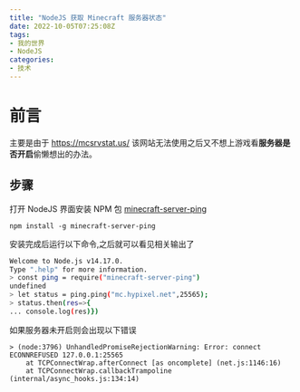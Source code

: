 ```yaml
---
title: "NodeJS 获取 Minecraft 服务器状态"
date: 2022-10-05T07:25:08Z
tags:
- 我的世界
- NodeJS
categories:
- 技术
---
```

# 前言
主要是由于 https://mcsrvstat.us/ 该网站无法使用之后又不想上游戏看**服务器是否开启**偷懒想出的办法。

## 步骤
打开 NodeJS 界面安装 NPM 包 [minecraft-server-ping](https://www.npmjs.com/package/minecraft-server-ping)
```shell
npm install -g minecraft-server-ping
```
安装完成后运行以下命令,之后就可以看见相关输出了
```bash
Welcome to Node.js v14.17.0.
Type ".help" for more information.
> const ping = require("minecraft-server-ping")
undefined
> let status = ping.ping("mc.hypixel.net",25565);
> status.then(res=>{
... console.log(res)})
```
如果服务器未开启则会出现以下错误
```plain
> (node:3796) UnhandledPromiseRejectionWarning: Error: connect ECONNREFUSED 127.0.0.1:25565
    at TCPConnectWrap.afterConnect [as oncomplete] (net.js:1146:16)
    at TCPConnectWrap.callbackTrampoline (internal/async_hooks.js:134:14)
```
